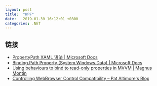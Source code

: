```yaml
---
layout: post
title:  "WPF"
date:   2019-01-30 16:12:01 +0800
categories: .NET
---
```


## 链接

* [PropertyPath XAML 语法 | Microsoft Docs](https://docs.microsoft.com/zh-cn/dotnet/framework/wpf/advanced/propertypath-xaml-syntax)
* [Binding.Path Property (System.Windows.Data) &#124; Microsoft Docs](https://docs.microsoft.com/zh-cn/dotnet/api/system.windows.data.binding.path?redirectedfrom=MSDN&view=netframework-4.7.2#System_Windows_Data_Binding_Path)
* [Using behaviours to bind to read-only properties in MVVM &#124; Magnus Montin](https://blog.magnusmontin.net/2014/01/30/wpf-using-behaviours-to-bind-to-readonly-properties-in-mvvm/)
* [Controlling WebBrowser Control Compatibility – Pat Altimore's Blog](https://blogs.msdn.microsoft.com/patricka/2015/01/12/controlling-webbrowser-control-compatibility/)

